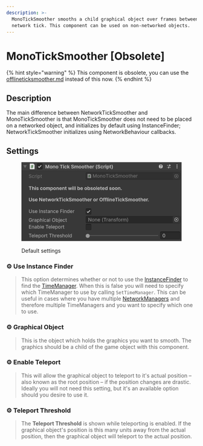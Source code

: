 ```yaml
---
description: >-
  MonoTickSmoother smooths a child graphical object over frames between each
  network tick. This component can be used on non-networked objects.
---
```


# MonoTickSmoother \[Obsolete]

{% hint style="warning" %}
This component is obsolete, you can use the [offlineticksmoother.md](offlineticksmoother.md "mention") instead of this now.
{% endhint %}

## Description

The main difference between NetworkTickSmoother and MonoTickSmoother is that MonoTickSmoother does not need to be placed on a networked object, and initializes by default using InstanceFinder; NetworkTickSmoother initializes using NetworkBehaviour callbacks.

## Settings

<div align="left"><figure><img src="../../../.gitbook/assets/mono-tick-smoother-component.png" alt=""><figcaption><p>Default settings</p></figcaption></figure></div>

### :gear:  **Use Instance Finder**

> This option determines whether or not to use the [InstanceFinder](../../../guides/features/instancefinder-guides.md) to find the [TimeManager](../managers/time-manager.md). When this is false you will need to specify which TimeManager to use by calling `SetTimeManager`. This can be useful in cases where you have multiple [NetworkManagers](../managers/network-manager.md) and therefore multiple TimeManagers and you want to specify which one to use.

### :gear:  **Graphical Object**

> This is the object which holds the graphics you want to smooth. The graphics should be a child of the game object with this component.

### :gear:  **Enable Teleport**

> This will allow the graphical object to teleport to it's actual position – also known as the root position – if the position changes are drastic. Ideally you will not need this setting, but it's an available option should you desire to use it.

### :gear:  **Teleport Threshold**

> The **Teleport Threshold** is shown while teleporting is enabled. If the graphical object's position is this many units away from the actual position, then the graphical object will teleport to the actual position.
